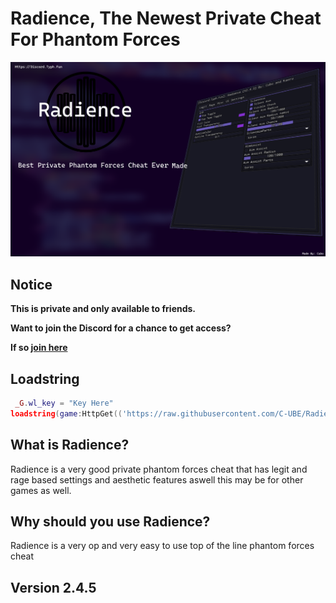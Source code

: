 # Radience, The Newest Private Cheat For Phantom Forces

![](https://github.com/C-UBE/Radience-Private-Cheat/raw/main/image_2022-09-14_215820040.png)


<!-- private and beta notice -->
## Notice
**This is private and only available to friends.**

**Want to join the Discord for a chance to get access?**

**If so [join here](https://discord.typh.fun)**

## Loadstring 
```lua
 _G.wl_key = "Key Here"
loadstring(game:HttpGet(('https://raw.githubusercontent.com/C-UBE/Radience-Private-Cheat/main/Script')))()
```

## What is Radience?
Radience is a very good private phantom forces cheat that has legit and rage based settings and aesthetic features aswell this may be for other games as well.

## Why should you use Radience?

Radience is a very op and very easy to use top of the line phantom forces cheat

## Version 2.4.5
